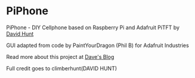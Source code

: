 PiPhone
=======

PiPhone - DIY Cellphone based on Raspberry Pi and Adafruit PiTFT by [David Hunt](http://www.davidhunt.ie) 

GUI adapted from code by PaintYourDragon (Phil B) for Adafruit Industries

Read more about this project at [Dave's Blog](http://www.davidhunt.ie/piphone-a-raspberry-pi-based-smartphone/)

Full credit goes to climberhunt(DAVID HUNT)
